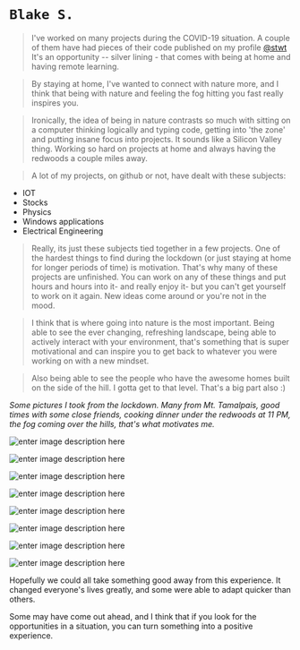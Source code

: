 # **`Blake S.`**
> I've worked on many projects during the COVID-19 situation. A couple of them have had pieces of their code published on my profile [@stwt](https://github.com/ChipDev)
> It's an opportunity -- silver lining - that comes with being at home and having remote learning. 

>By staying at home, I've wanted to connect with nature more, and I think that being with nature and feeling the fog hitting you fast really inspires you.  

>Ironically, the idea of being in nature contrasts so much with sitting on a computer thinking logically and typing code, getting into 'the zone' and putting insane focus into projects. It sounds like a Silicon Valley thing. Working so hard on projects at home and always having the redwoods a couple miles away.

>A lot of my projects, on github or not, have dealt with these subjects:

 - IOT
 - Stocks
 - Physics
 - Windows applications
 - Electrical Engineering

> Really, its just these subjects tied together in a few projects. One of the hardest things to find during the lockdown (or just staying at home for longer periods of time) is motivation. That's why many of these projects are unfinished. You can work on any of these things and put hours and hours into it- and really enjoy it- but you can't get yourself to work on it again. New ideas come around or you're not  in the mood.

>I think that is where going into nature is the most important. Being able to see the ever changing, refreshing landscape, being able to actively interact with your environment, that's something that is super motivational and can inspire you to get back to whatever you were working on with a new mindset.

> Also being able to see the people who have the awesome homes built on the side of the hill. I gotta get to that level. That's a big part also :)

 
*Some pictures I took from the lockdown. Many from Mt. Tamalpais, good times with some close friends, cooking dinner under the redwoods at 11 PM, the fog coming over the hills, that's what motivates me.*

![enter image description here](https://i.imgur.com/Z4pMrwi.jpg)

![enter image description here](https://i.imgur.com/gKFwBzJ.jpg)

![enter image description here](https://i.imgur.com/H7IAtlI.jpg)

![enter image description here](https://i.imgur.com/VZTVC97.jpg)



![enter image description here](https://i.imgur.com/aYrg7V4.jpg)

![enter image description here](https://i.imgur.com/nnpT7Fz.jpg)


![enter image description here](https://i.imgur.com/DbPHx0k.jpg)

![enter image description here](https://i.imgur.com/WlDUUHL.jpg)

Hopefully we could all take something good away from this experience. It changed everyone's lives greatly, and some were able to adapt quicker than others. 

Some may have come out ahead, and I think that if you look for the opportunities in a situation, you can turn something into a positive experience. 

